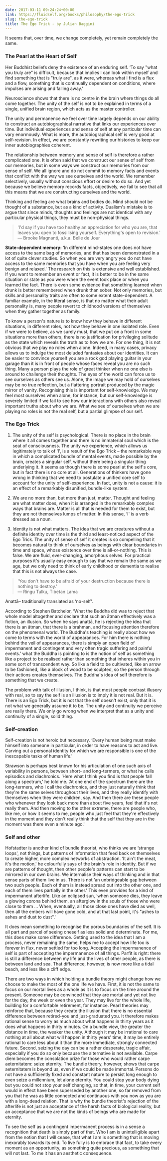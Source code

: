 ```yaml
---
date: 2017-03-11 09:24:24+00:00
link: https://fluidself.org/books/philosophy/the-ego-trick
slug: the-ego-trick
title: The Ego Trick - by Julian Baggini
---
```


It seems that, over time, we change completely, yet remain completely the same.

### The Pearl at the Heart of Self

Her Buddhist beliefs deny the existence of an enduring self. ‘To say "what you truly are" is difficult, because that implies I can look within myself and find something that is "truly are", as it were, whereas what I find is a flux and a flow, something that is continually dependent on conditions, where impulses are arising and falling away.'

Neuroscience shows that there is no centre in the brain where things do all come together. The unity of the self is not to be explained in terms of a single, unified brain region, which acts as the master controller.

The unity and permanence we feel over time largely depends on our ability to construct an autobiographical narrative that links our experiences over time. But individual experiences and sense of self at any particular time can vary enormously. What is more, the autobiographical self is very good at self-revision. In effect, we are constantly rewriting our histories to keep our inner autobiographies coherent.

The relationship between memory and sense of self is therefore a rather complicated one. It is often said that we construct our sense of self from our memories, but in some ways we construct our memories from our sense of self. We all ignore and do not commit to memory facts and events that conflict with the way we see ourselves and the world. We remember selectively, usually without conscious effort or desire to do so. And yet because we believe memory records facts, objectively, we fail to see that all this means that we are constructing ourselves and the world.

Thinking and feeling are what brains and bodies do. Mind should not be thought of a substance, but as a kind of activity. Dualism's mistake is to argue that since minds, thoughts and feelings are not identical with any particular physical things, they must be non-physical things.

> ‘I'd say if you have too healthy an appreciation for who you are, that leaves you open to fossilising yourself. Everything's open to revision.'  
> — Brooke Magnanti, a.k.a. Belle de Jour

**State-dependent memory:** ‘In different mind-states one does not have access to the same bag of memories, and that has been demonstrated in a lot of quite clever studies. So when you are very angry you do not have access to the same memories that you have when you are feeling very benign and relaxed.' The research on this is extensive and well established. If you want to remember an event or fact, it is better to be in the same situation or state as you were when the event took place or when you learned the fact. There is even some evidence that something learned when drunk is better remembered when drunk than sober. Not only memories, but skills and personality traits are often to some extent state-dependent. A familiar example, in the literal sense, is that no matter what their adult personality is, many people revert to childhood versions of themselves when they gather together as family.

To know a person's nature is to know how they behave in different situations, in different roles, not how they behave in one isolated role. Even if we were to believe, as we surely must, that we put on a front in some situations more than others, there is no justification for privileging solitude as the state which reveals the truth as to how we are. For one thing, it is not obvious that we play no roles when alone. Indeed, in many cases, privacy allows us to indulge the most deluded fantasies about our identities. It can be easier to convince yourself you are a rock god playing guitar in your garage than it is in front of people whose faces reveal you are no such thing. Many a person plays the role of great thinker when no one else is around to challenge their thoughts. The eyes of the world can force us to see ourselves as others see us. Alone, the image we may hold of ourselves may be no true reflection, but a flattering portrait produced by the magic mirror of vanity. Recognising this is important for self-knowledge. We may feel most ourselves when alone, for instance, but our self-knowledge is severely limited if we fail to see how our interactions with others also reveal important truths about who we are. What we see of ourselves when we are playing no roles is not the real self, but a partial glimpse of our self.

### The Ego Trick

1.  The unity of the self is psychological. There is no place in the brain where it all comes together and there is no immaterial soul which is the seat of consciousness. The unity we experience, which allows us legitimately to talk of ‘I', is a result of the Ego Trick – the remarkable way in which a complicated bundle of mental events, made possible by the brain, creates a singular self, without there being a singular thing underlying it. It seems as though there is some pearl at the self's core, but in fact there is no core at all. Generations of thinkers have gone wrong in thinking that we need to postulate a unified core self to account for the unity of self-experience. In fact, unity is not a cause: it is an effect of a remarkably disunified, bundle-like system.

2.  We are no more than, but more than just, matter. Thought and feeling are what matter does, when it is arranged in the remarkably complex ways that brains are. Matter is all that is needed for them to exist, but they are not themselves lumps of matter. In this sense, ‘I' is a verb dressed as a noun.

3.  Identity is not what matters. The idea that we are creatures without a definite identity over time is the third and least-noticed aspect of the Ego Trick. The unity of sense of self it creates is so compelling that it becomes natural to think of ourselves as beings with clear boundaries in time and space, whose existence over time is all-or-nothing. This is false. We are fluid, ever-changing, amorphous selves. For practical purposes it's usually easy enough to say that we remain the same as we age, but we only need to think of early childhood or dementia to realise that this is not always the case.

> ‘You don't have to be afraid of your destruction because there is nothing to destroy.'  
> — Ringu Tulku, Tibetan Lama

Anattā– traditionally translated as ‘no-self'.

According to Stephen Batchelor, ‘What the Buddha did was to reject that whole model altogether and declare that such an ātman effectively was a fiction, an illusion. So when he says anattā, he is rejecting the idea that there is an ātman, that there is a brahman, and focusing attention therefore on the phenomenal world. The Buddha's teaching is really about how we come to terms with the world of appearances. For him there is nothing behind the veil of appearances, there is simply an open field of impermanent and contingent and very often tragic suffering and painful events.' what the Buddha is pointing to is the notion of self as something like a project to be realised rather than something that inheres within you in some sort of transcendent way. So like a field to be cultivated, like an arrow to be fashioned, like a block of wood to be sculpted, so the person through their actions creates themselves. The Buddha's idea of self therefore is something that we create.

The problem with talk of illusion, I think, is that most people contrast illusory with real, so to say the self is an illusion is to imply it is not real. But it is. There is an Ego Trick, but it is not that the self doesn't exist, only that it is not what we generally assume it to be. The unity and continuity we perceive are really there. We only go wrong when we interpret that as a unity and continuity of a single, solid thing.

### Self-creation

Self-creation is not heroic but necessary. ‘Every human being must make himself into someone in particular, in order to have reasons to act and live. Carving out a personal identity for which we are responsible is one of the inescapable tasks of human life.'

Strawson is perhaps best known for his articulation of one such axis of variability in persons, between short- and long-termers, or what he calls episodics and diachronics. ‘Here what I think you find is that people fall along a spectrum,' he told me. ‘At one end of the spectrum there are the long-termers, who I call the diachronics, and they just naturally think that they're the same selves throughout their lives, and they really identify with themselves when they were children, say. And then there are these people who whenever they look back more than about five years, feel that it's not really them. And then moving to the other extreme, there are people who, like me, or how it seems to me, people who just feel that they're effectively in the moment and they don't really think that the self that they are in the moment was there even a minute ago.'

### Self and other

Hofstadter is another kind of bundle theorist, who thinks we are ‘strange loops', not things, but patterns of information that feed back on themselves to create higher, more complex networks of abstraction. ‘It ain't the meat, it's the motion,' he colourfully says of the brain's role in identity. But if we are patterns of thought, then other people's patterns can start to be mirrored in our own brains. We internalise their ways of thinking and in that sense parts of them live in us. There is not ‘an unbridgeable gap between two such people. Each of them is instead spread out into the other one, and each of them lives partially in the other.' This even provides for a kind of impermanent afterlife. Like an eclipsed sun, ‘when someone dies, they leave a glowing corona behind them, an afterglow in the souls of those who were close to them … When, eventually, all those close ones have died as well, then all the embers will have gone cold, and at that last point, it's "ashes to ashes and dust to dust".'

It does mean something to recognise the porous boundaries of the self. It is all part and parcel of seeing oneself as less solid and determinate. For me, this does make some difference. Getting used to the idea that I am a process, never remaining the same, helps me to accept how life too is forever in flux, never settled for too long. Accepting the impermanence of self is part of accepting the impermanence of all things. Parfit is right: there is still a difference between my life and the lives of other people, as there is between land and sea. That difference, however, is now more like a tidal beach, and less like a cliff edge.

There are two ways in which holding a bundle theory might change how we choose to make the most of the one life we have. First, it is not the same to focus on our mortal lives as a whole as it is to focus on the time around the present. Someone may be convinced that they are mortal and yet not live for the day, the week or even the year. They may live for the whole life, building for a comfortable retirement, for instance. Pearl theories may reinforce that, because they create the illusion that there is no essential difference between retired-you and just-graduated you. It therefore makes rational sense to worry as much about what happens in thirty years as it does what happens in thirty minutes. On a bundle view, the greater the distance in time, the weaker the unity. Although it may be irrational to care nothing at all about what will happen in thirty years' time, it may be entirely rational to care less about it than the more immediate, strongly connected future. Second, seizing the day can be a rather desperate, tragic affair, especially if you do so only because the alternative is not available. Carpe diem becomes the consolation prize for those who would rather carpe aeternitatem: seize eternity. The bundle theory, however, shows that carpe aeternitatem is beyond us, even if we could be made immortal. Persons do not have a sufficiently fixed and constant nature to persist long enough to even seize a millennium, let alone eternity. You could stop your body dying but you could not stop your self changing, so that, in time, your current self would in effect have been superseded by another one, so far removed from you that he was as little connected and continuous with you now as you are with a long-dead relation. That is why the bundle theorist's rejection of the afterlife is not just an acceptance of the harsh facts of biological reality, but an acceptance that we are not the kinds of beings who are made for eternity.

To see the self as a contingent impermanent process is in a sense a recognition that death is simply part of that. Who I am is unintelligible apart from the notion that I will cease, that what I am is something that is moving inexorably towards its end. To live fully is to embrace that fact, to take every moment as an opportunity, as something quite precious, as something that will not last. To me it has an aesthetic consequence.
